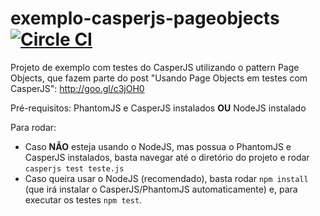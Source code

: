 # exemplo-casperjs-pageobjects [![Circle CI](https://circleci.com/gh/stefanteixeira/exemplo-casperjs-pageobjects.svg?style=shield)](https://circleci.com/gh/stefanteixeira/exemplo-casperjs-pageobjects)

Projeto de exemplo com testes do CasperJS utilizando o pattern Page Objects, que fazem parte do post "Usando Page Objects em testes com CasperJS": http://goo.gl/c3jOH0

Pré-requisitos: PhantomJS e CasperJS instalados **OU** NodeJS instalado

Para rodar:

- Caso **NÃO** esteja usando o NodeJS, mas possua o PhantomJS e CasperJS instalados, basta navegar até o diretório do projeto e rodar `casperjs test teste.js`
- Caso queira usar o NodeJS (recomendado), basta rodar `npm install` (que irá instalar o CasperJS/PhantomJS automaticamente) e, para executar os testes `npm test`.
